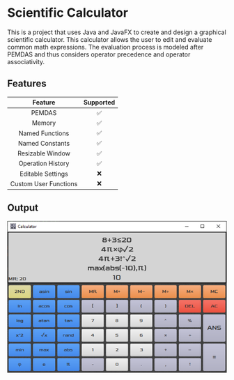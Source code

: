 # Scientific Calculator
This is a project that uses Java and JavaFX to create and design a graphical scientific calculator. This calculator allows the user to edit and evaluate common math expressions. The evaluation process is modeled after PEMDAS and thus considers operator precedence and operator associativity.

## Features
| Feature                    | Supported          |
|:--------------------------:|:------------------:|
| PEMDAS                     | :white_check_mark: |
| Memory                     | :white_check_mark: |
| Named Functions            | :white_check_mark: |
| Named Constants            | :white_check_mark: |
| Resizable Window           | :white_check_mark: |
| Operation History          | :white_check_mark: |
| Editable Settings          | :x:                |
| Custom User Functions      | :x:                |

## Output
![Graphical Calculator Image](example/output.PNG)
